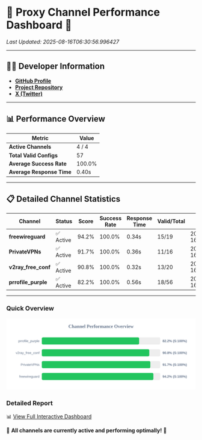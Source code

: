# 🌟 Proxy Channel Performance Dashboard 🌟

_Last Updated: 2025-08-16T06:30:56.996427_

---

## 👩‍💻 Developer Information

- **[GitHub Profile](https://github.com/4n0nymou3)**  
- **[Project Repository](https://github.com/4n0nymou3/multi-proxy-config-fetcher)**  
- **[X (Twitter)](https://x.com/4n0nymou3)**  

---

## 📊 Performance Overview

| Metric                | Value       |
|-----------------------|-------------|
| **Active Channels**   | 4 / 4       |
| **Total Valid Configs** | 57          |
| **Average Success Rate** | 100.0%      |
| **Average Response Time** | 0.40s       |

---

## 📋 Detailed Channel Statistics

| Channel          | Status     | Score  | Success Rate | Response Time | Valid/Total | Last Success               |
|------------------|------------|--------|--------------|---------------|-------------|----------------------------|
| **freewireguard**  | ✅ Active  | 94.2%  | 100.0% | 0.34s         | 15/19       | 2025-08-16T06:30:56.994991 |
| **PrivateVPNs**  | ✅ Active  | 91.7%  | 100.0% | 0.36s         | 11/16       | 2025-08-16T06:30:56.631120 |
| **v2ray_free_conf**  | ✅ Active  | 90.8%  | 100.0% | 0.32s         | 13/20       | 2025-08-16T06:30:56.230321 |
| **prrofile_purple**  | ✅ Active  | 82.2%  | 100.0% | 0.56s         | 18/56       | 2025-08-16T06:30:55.814285 |

---

### Quick Overview
<div align="center">
  <a href="https://raw.githubusercontent.com/nullluser/NullRepo/refs/heads/main/assets/channel_stats_chart.svg">
    <img src="https://raw.githubusercontent.com/nullluser/NullRepo/refs/heads/main/assets/channel_stats_chart.svg" alt="Source Performance Statistics" width="800">
  </a>
</div>

### Detailed Report
📊 [View Full Interactive Dashboard](https://htmlpreview.github.io/?https://github.com/nullluser/NullRepo/blob/main/assets/performance_report.html)

🎉 **All channels are currently active and performing optimally!** 🎉
